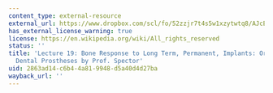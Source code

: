 ```yaml
---
content_type: external-resource
external_url: https://www.dropbox.com/scl/fo/52zzjr7t4s5w1xzytwtq8/AJcEtK_TPtYGIkPyFJA2vC0/Lecture%20Recordings?dl=0&preview=2022-11-15_Bone+Response+to+Long+Term+Implants%3B+Orthopedic+and+Dental+%28Spector%29.mp4&rlkey=qojtvzyd9q8cpudjtvj939i69&subfolder_nav_tracking=1
has_external_license_warning: true
license: https://en.wikipedia.org/wiki/All_rights_reserved
status: ''
title: 'Lecture 19: Bone Response to Long Term, Permanent, Implants: Orthopedic and
  Dental Prostheses by Prof. Spector'
uid: 2863ad14-c6b4-4a81-9948-d5a40d4d27ba
wayback_url: ''
---
```

